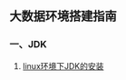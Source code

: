 ## 大数据环境搭建指南

### 一、JDK

1. [linux环境下JDK的安装](https://github.com/heibaiying/BigData-Notes/blob/master/notes/installation/JDK安装.md)

